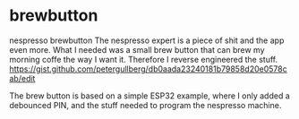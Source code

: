 # brewbutton
nespresso brewbutton
The nespresso expert is a piece of shit and the app even more. What I needed was a small brew button that can brew my morning coffe the way I want it. Therefore I reverse engineered the stuff. 
https://gist.github.com/petergullberg/db0aada23240181b79858d20e0578cab/edit


The brew button is based on a simple ESP32 example, where I only added a debounced PIN, and the stuff needed to program the nespresso machine.

